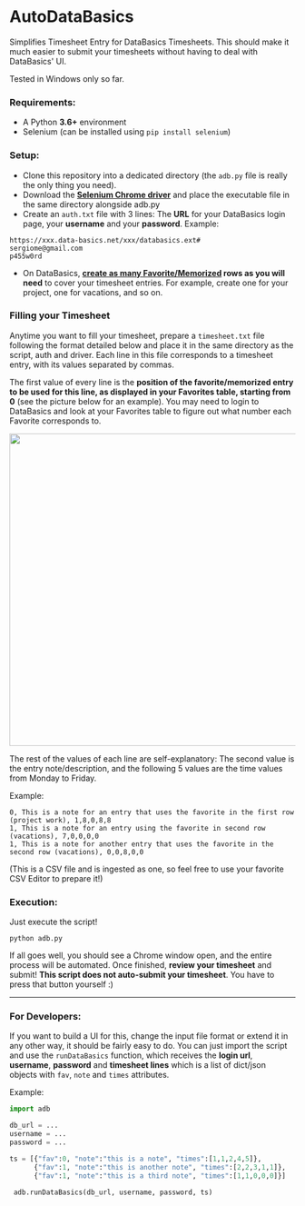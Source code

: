 # AutoDataBasics
Simplifies Timesheet Entry for DataBasics Timesheets. This should make it much easier to submit your timesheets without having to deal with DataBasics' UI.

Tested in Windows only so far.

### Requirements:
* A Python **3.6+** environment
* Selenium (can be installed using ``pip install selenium``)

### Setup:
* Clone this repository into a dedicated directory (the ``adb.py`` file is really the only thing you need).
* Download the **[Selenium Chrome driver](https://chromedriver.chromium.org/downloads)** and place the executable file in the same directory alongside adb.py
* Create an ``auth.txt`` file with 3 lines: The **URL** for your DataBasics login page, your **username** and your **password**. Example:
```
https://xxx.data-basics.net/xxx/databasics.ext#
sergiome@gmail.com
p455w0rd
```
* On DataBasics, **[create as many Favorite/Memorized](https://databasics.atlassian.net/wiki/spaces/PG6/pages/526544/Favorites+Timesheet) rows as you will need** to cover your timesheet entries. For example, create one for your project, one for vacations, and so on.

### Filling your Timesheet
Anytime you want to fill your timesheet, prepare a ``timesheet.txt`` file following the format detailed below and place it in the same directory as the script, auth and driver. Each line in this file corresponds to a timesheet entry, with its values separated by commas. 

The first value of every line is the **position of the favorite/memorized entry to be used for this line, as displayed in your Favorites table, starting from 0** (see the picture below for an example). You may need to login to DataBasics and look at your Favorites table to figure out what number each Favorite corresponds to.

<img src="https://i.imgur.com/LdExgJH.png" width=550>

The rest of the values of each line are self-explanatory: The second value is the entry note/description, and the following 5 values are the time values from Monday to Friday. 

Example: 
```
0, This is a note for an entry that uses the favorite in the first row (project work), 1,8,0,8,8
1, This is a note for an entry using the favorite in second row (vacations), 7,0,0,0,0
1, This is a note for another entry that uses the favorite in the second row (vacations), 0,0,8,0,0
```
(This is a CSV file and is ingested as one, so feel free to use your favorite CSV Editor to prepare it!)

### Execution:
Just execute the script!

```python adb.py```

If all goes well, you should see a Chrome window open, and the entire process will be automated. Once finished, **review your timesheet** and submit! **This script does not auto-submit your timesheet**. You have to press that button yourself :)

---

### For Developers:

If you want to build a UI for this, change the input file format or extend it in any other way, it should be fairly easy to do. You can just import the script and use the ``runDataBasics`` function, which receives the **login url**, **username**, **password** and **timesheet lines** which is a list of dict/json objects with ``fav``, ``note`` and ``times`` attributes.

Example:
``` py
import adb

db_url = ...
username = ...
password = ...

ts = [{"fav":0, "note":"this is a note", "times":[1,1,2,4,5]},
      {"fav":1, "note":"this is another note", "times":[2,2,3,1,1]},
      {"fav":1, "note":"this is a third note", "times":[1,1,0,0,0]}]
 
 adb.runDataBasics(db_url, username, password, ts)
 ```

